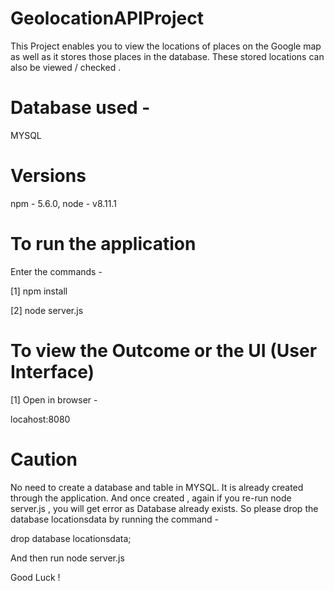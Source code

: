 # GeolocationAPIProject

This Project enables you to view the locations of places on the Google map as well as it stores those places in the database. 
These stored locations can also be viewed / checked .


# Database used -
MYSQL

# Versions
npm - 5.6.0, 
node - v8.11.1

# To run the application
Enter the commands -

[1] npm install

[2] node server.js

# To view the Outcome or the UI (User Interface)
[1]
Open in browser -

locahost:8080


# Caution 
No need to create a database and table in MYSQL. It is already created through the application.  And once created , again if you re-run node server.js , you will get error as Database already exists. So please drop the database locationsdata by running the command -

drop database locationsdata;

And then run 
node server.js


Good Luck !
